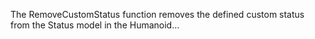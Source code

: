The RemoveCustomStatus function removes the defined custom status from the Status model in the Humanoid…